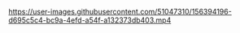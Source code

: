 

https://user-images.githubusercontent.com/51047310/156394196-d695c5c4-bc9a-4efd-a54f-a132373db403.mp4


